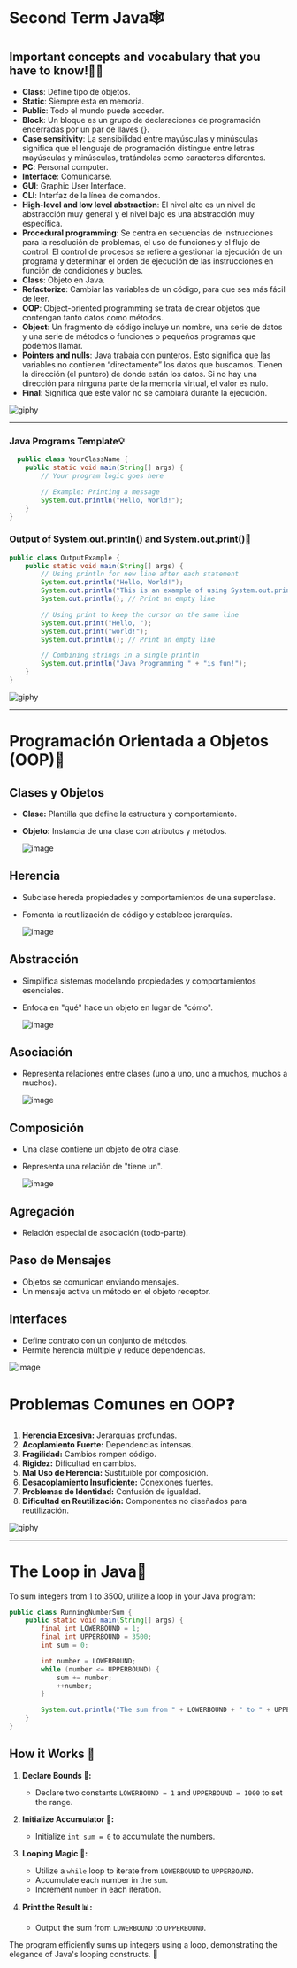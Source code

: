 # Second Term Java🕸️​
## Important concepts and vocabulary that you have to know!👍🏻​
- **Class**: Define tipo de objetos.
- **Static**: Siempre esta en memoria.  
- **Public**: Todo el mundo puede acceder.
- **Block**: Un bloque es un grupo de declaraciones de programación encerradas por un par de llaves {}.
- **Case sensitivity**: La sensibilidad entre mayúsculas y minúsculas significa que el lenguaje de programación distingue entre letras mayúsculas y minúsculas, tratándolas como caracteres diferentes.
- **PC**: Personal computer. 
- **Interface**: Comunicarse.
- **GUI**: Graphic User Interface.
- **CLI**: Interfaz de la línea de comandos.
- **High-level and low level abstraction**: El nivel alto es un nivel de abstracción muy general y el nivel bajo es una abstracción muy específica.
- **Procedural programming**: Se centra en secuencias de instrucciones para la resolución de problemas, el uso de funciones y el flujo de control. El control de procesos se refiere a gestionar la ejecución de un programa y determinar el orden de ejecución de las instrucciones en función de condiciones y bucles.
- **Class**: Objeto en Java.
- **Refactorize**: Cambiar las variables de un código, para que sea más fácil de leer. 
- **OOP**: Object-oriented programming se trata de crear objetos que contengan tanto datos como métodos.
- **Object**: Un fragmento de código incluye un nombre, una serie de datos y una serie de métodos o funciones o pequeños programas que podemos llamar. 
- **Pointers and nulls**: Java trabaja con punteros. Esto significa que las variables no contienen “directamente” los datos que buscamos. Tienen la dirección (el puntero) de donde están los datos. Si no hay una dirección para ninguna parte de la memoria virtual, el valor es nulo.
- **Final**: Significa que este valor no se cambiará durante la ejecución.


  
![giphy](https://github.com/axckzz/J25-Progamming/assets/144990882/86b8b31e-a045-4bdb-9dc4-24a6a75cf7cd)

---


### Java Programs Template💡​
```java
  public class YourClassName {
    public static void main(String[] args) {
        // Your program logic goes here

        // Example: Printing a message
        System.out.println("Hello, World!");
    }
}
```

### Output of System.out.println() and System.out.print()​👀​
```java
public class OutputExample {
    public static void main(String[] args) {
        // Using println for new line after each statement
        System.out.println("Hello, World!");
        System.out.println("This is an example of using System.out.println()");
        System.out.println(); // Print an empty line

        // Using print to keep the cursor on the same line
        System.out.print("Hello, ");
        System.out.print("world!");
        System.out.println(); // Print an empty line

        // Combining strings in a single println
        System.out.println("Java Programming " + "is fun!");
    }
}
```
![giphy](https://github.com/axckzz/J25-Progamming/assets/144990882/0305672f-aaf2-4a4f-aafc-3a6af428633e)

---


# Programación Orientada a Objetos (OOP)​🥶​

## Clases y Objetos
- **Clase:** Plantilla que define la estructura y comportamiento.
- **Objeto:** Instancia de una clase con atributos y métodos.

  ![image](https://github.com/axckzz/J25-Progamming/assets/144990882/e854e0d4-d561-45e2-8d19-b015fe3aff6d)


## Herencia
- Subclase hereda propiedades y comportamientos de una superclase.
- Fomenta la reutilización de código y establece jerarquías.

  ![image](https://github.com/axckzz/J25-Progamming/assets/144990882/c1ae31b3-9e3f-44c0-afc7-1815d3718934)


## Abstracción
- Simplifica sistemas modelando propiedades y comportamientos esenciales.
- Enfoca en "qué" hace un objeto en lugar de "cómo".

  ![image](https://github.com/axckzz/J25-Progamming/assets/144990882/d26385b8-5845-4393-a632-4e6421592004)


## Asociación
- Representa relaciones entre clases (uno a uno, uno a muchos, muchos a muchos).

  ![image](https://github.com/axckzz/J25-Progamming/assets/144990882/83c02f6e-58d9-4fcc-8688-966e50752a85)


## Composición
- Una clase contiene un objeto de otra clase.
- Representa una relación de "tiene un".

  ![image](https://github.com/axckzz/J25-Progamming/assets/144990882/82e5e546-f017-4d2e-8e5e-af083601566c)


## Agregación
- Relación especial de asociación (todo-parte).


## Paso de Mensajes
- Objetos se comunican enviando mensajes.
- Un mensaje activa un método en el objeto receptor.

## Interfaces
- Define contrato con un conjunto de métodos.
- Permite herencia múltiple y reduce dependencias.

![image](https://github.com/axckzz/J25-Progamming/assets/144990882/202e7c60-e4d0-4853-b37f-210e515e086b)


# Problemas Comunes en OOP❓​

1. **Herencia Excesiva:** Jerarquías profundas.
2. **Acoplamiento Fuerte:** Dependencias intensas.
3. **Fragilidad:** Cambios rompen código.
4. **Rigidez:** Dificultad en cambios.
5. **Mal Uso de Herencia:** Sustituible por composición.
6. **Desacoplamiento Insuficiente:** Conexiones fuertes.
7. **Problemas de Identidad:** Confusión de igualdad.
8. **Dificultad en Reutilización:** Componentes no diseñados para reutilización.


![giphy](https://github.com/axckzz/J25-Progamming/assets/144990882/737e13ba-093a-49c4-9ed9-84b9f5f57f23)


---

# The Loop in Java​🐩​

To sum integers from 1 to 3500, utilize a loop in your Java program:

```java
public class RunningNumberSum {
    public static void main(String[] args) {
        final int LOWERBOUND = 1;
        final int UPPERBOUND = 3500;
        int sum = 0;

        int number = LOWERBOUND;
        while (number <= UPPERBOUND) {
            sum += number;
            ++number;
        }

        System.out.println("The sum from " + LOWERBOUND + " to " + UPPERBOUND + " is " + sum);
    }
}
```

## How it Works 🚀

1. **Declare Bounds 🎯:**
    - Declare two constants `LOWERBOUND = 1` and `UPPERBOUND = 1000` to set the range.

2. **Initialize Accumulator 🔄:**
    - Initialize `int sum = 0` to accumulate the numbers.

3. **Looping Magic 🔄:**
    - Utilize a `while` loop to iterate from `LOWERBOUND` to `UPPERBOUND`.
    - Accumulate each number in the `sum`.
    - Increment `number` in each iteration.

4. **Print the Result 📊:**
    - Output the sum from `LOWERBOUND` to `UPPERBOUND`.


The program efficiently sums up integers using a loop, demonstrating the elegance of Java's looping constructs. 🌟

